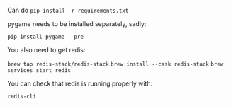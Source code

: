 Can do `pip install -r requirements.txt`

pygame needs to be installed separately, sadly:

`pip install pygame --pre`

You also need to get redis:

`brew tap redis-stack/redis-stack`
`brew install --cask redis-stack`
`brew services start redis`

You can check that redis is running properly with:

`redis-cli`
